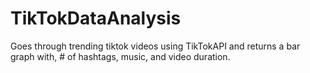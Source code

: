 # TikTokDataAnalysis
Goes through trending tiktok videos using TikTokAPI and returns a bar graph with, # of hashtags, music, and video duration.
